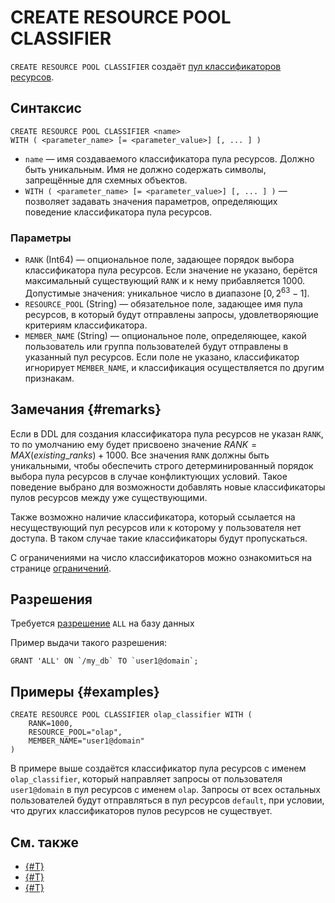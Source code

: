 # CREATE RESOURCE POOL CLASSIFIER

`CREATE RESOURCE POOL CLASSIFIER` создаёт [пул классификаторов ресурсов](../../../concepts/glossary.md#resource-pool-classifier.md).

## Синтаксис

```yql
CREATE RESOURCE POOL CLASSIFIER <name>
WITH ( <parameter_name> [= <parameter_value>] [, ... ] )
```

- `name` — имя создаваемого классификатора пула ресурсов. Должно быть уникальным. Имя не должно содержать символы, запрещённые для схемных объектов.
- `WITH ( <parameter_name> [= <parameter_value>] [, ... ] )` — позволяет задавать значения параметров, определяющих поведение классификатора пула ресурсов.

### Параметры

* `RANK` (Int64) — опциональное поле, задающее порядок выбора классификатора пула ресурсов. Если значение не указано, берётся максимальный существующий `RANK` и к нему прибавляется 1000. Допустимые значения: уникальное число в диапазоне $[0, 2^{63}-1]$.
* `RESOURCE_POOL` (String) — обязательное поле, задающее имя пула ресурсов, в который будут отправлены запросы, удовлетворяющие критериям классификатора.
* `MEMBER_NAME` (String) — опциональное поле, определяющее, какой пользователь или группа пользователей будут отправлены в указанный пул ресурсов. Если поле не указано, классификатор игнорирует `MEMBER_NAME`, и классификация осуществляется по другим признакам.

## Замечания {#remarks}

Если в DDL для создания классификатора пула ресурсов не указан `RANK`, то по умолчанию ему будет присвоено значение $RANK = MAX(existing\_ranks) + 1000$. Все значения `RANK` должны быть уникальными, чтобы обеспечить строго детерминированный порядок выбора пула ресурсов в случае конфликтующих условий. Такое поведение выбрано для возможности добавлять новые классификаторы пулов ресурсов между уже существующими.

Также возможно наличие классификатора, который ссылается на несуществующий пул ресурсов или к которому у пользователя нет доступа. В таком случае такие классификаторы будут пропускаться.

С ограничениями на число классификаторов можно ознакомиться на странице [ограничений](../../../../concepts/limits-ydb#resource_pool).

## Разрешения

Требуется [разрешение](./grant.md#permissions-list) `ALL` на базу данных

Пример выдачи такого разрешения:

```yql
GRANT 'ALL' ON `/my_db` TO `user1@domain`;
```

## Примеры {#examples}

```yql
CREATE RESOURCE POOL CLASSIFIER olap_classifier WITH (
    RANK=1000,
    RESOURCE_POOL="olap",
    MEMBER_NAME="user1@domain"
)
```

В примере выше создаётся классификатор пула ресурсов с именем `olap_classifier`, который направляет запросы от пользователя `user1@domain` в пул ресурсов с именем `olap`. Запросы от всех остальных пользователей будут отправляться в пул ресурсов `default`, при условии, что других классификаторов пулов ресурсов не существует.

## См. также

* [{#T}](../../../dev/resource-consumption-management.md)
* [{#T}](alter-resource-pool-classifier.md)
* [{#T}](drop-resource-pool-classifier.md)
